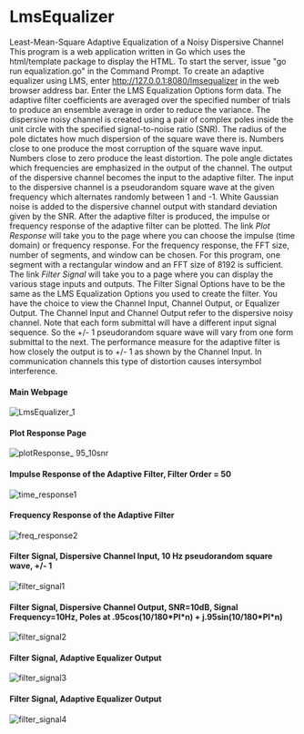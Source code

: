 # LmsEqualizer
Least-Mean-Square Adaptive Equalization of a Noisy Dispersive Channel
This program is a web application written in Go which uses the html/template package to display the HTML.  To start the server, issue "go run equalization.go" in the Command Prompt.  To create an adaptive equalizer using LMS, enter http://127.0.0.1:8080/lmsequalizer in the web browser address bar.    Enter the LMS Equalization Options form data.  The adaptive filter coefficients are averaged over the specified number of trials to produce an ensemble average in order to reduce the variance.  The dispersive noisy channel is created using a pair of complex poles inside the unit circle with the specified signal-to-noise ratio (SNR).  The radius of the pole dictates how much dispersion of the square wave there is.  Numbers close to one produce the most corruption of the square wave input.  Numbers close to zero produce the least distortion.  The pole angle dictates which frequencies are emphasized in the output of the channel.  The output of the dispersive channel becomes the input to the adaptive filter.  The input to the dispersive channel is a pseudorandom square wave at the given frequency which alternates randomly between 1 and -1.  White Gaussian noise is added to the dispersive channel output with standard deviation given by the SNR.  After the adaptive filter is produced, the impulse or frequency response of the adaptive filter can be plotted.  The link <i>Plot Response</i> will take you to the page where you can choose the impulse (time domain) or frequency response.  For the frequency response, the FFT size, number of segments, and window can be chosen.  For this program, one segment with a rectangular window and an FFT size of 8192 is sufficient.  The link <i>Filter Signal</i> will take you to a page where you can display the various stage inputs and outputs. The Filter Signal Options have to be the same as the LMS Equalization Options you used to create the filter.  You have the choice to view the Channel Input, Channel Output, or Equalizer Output.  The Channel Input and Channel Output refer to the dispersive noisy channel.  Note that each form submittal will have a different input signal sequence. So the +/- 1 pseudorandom square wave will vary from one form submittal to the next. The performance measure for the adaptive filter is how closely the output is to +/- 1 as shown by the Channel Input.  In communication channels this type of distortion causes intersymbol interference.

<h4>Main Webpage</h4>

![LmsEqualizer_1](https://github.com/thomasteplick/LmsEqualizer/assets/117768679/cad85404-6575-4f51-9f72-916fb73a1014)

<h4>Plot Response Page</h4>

![plotResponse_ 95_10snr](https://github.com/thomasteplick/LmsEqualizer/assets/117768679/0b9c24bd-9453-4967-b68f-f2c2d7092662)

<h4>Impulse Response of the Adaptive Filter, Filter Order = 50</h4>

![time_response1](https://github.com/thomasteplick/LmsEqualizer/assets/117768679/72a52011-a53a-4ee5-b2a6-17909b85de8e)

<h4>Frequency Response of the Adaptive Filter</h4>

![freq_response2](https://github.com/thomasteplick/LmsEqualizer/assets/117768679/f38af026-2a59-4ff5-a447-83a79f910b24)

<h4>Filter Signal, Dispersive Channel Input, 10 Hz pseudorandom square wave, +/- 1</h4>

![filter_signal1](https://github.com/thomasteplick/LmsEqualizer/assets/117768679/e3342c4f-e389-4693-97bd-4b5cde27d28a)

<h4>Filter Signal, Dispersive Channel Output, SNR=10dB, Signal Frequency=10Hz, Poles at .95cos(10/180*PI*n) + j.95sin(10/180*PI*n)</h4>

![filter_signal2](https://github.com/thomasteplick/LmsEqualizer/assets/117768679/0a69f6ef-a4ce-486b-b44d-1808022b7321)

<h4>Filter Signal, Adaptive Equalizer Output</h4>

![filter_signal3](https://github.com/thomasteplick/LmsEqualizer/assets/117768679/613f3276-1670-4adf-b0b8-a4032a6e7bfb)

<h4>Filter Signal, Adaptive Equalizer Output</h4>

![filter_signal4](https://github.com/thomasteplick/LmsEqualizer/assets/117768679/dd0828ae-bcb4-42ca-845d-4e5eb9af65c0)
